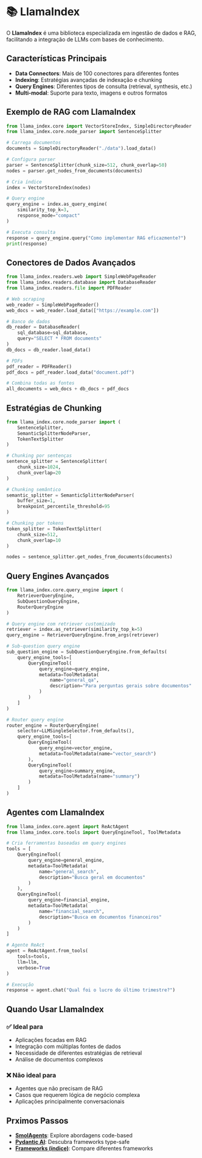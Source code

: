 # 📚 LlamaIndex

O **LlamaIndex** é uma biblioteca especializada em ingestão de dados e RAG, facilitando a integração de LLMs com bases de conhecimento.

## Características Principais

- **Data Connectors**: Mais de 100 conectores para diferentes fontes
- **Indexing**: Estratégias avançadas de indexação e chunking
- **Query Engines**: Diferentes tipos de consulta (retrieval, synthesis, etc.)
- **Multi-modal**: Suporte para texto, imagens e outros formatos

## Exemplo de RAG com LlamaIndex

```python
from llama_index.core import VectorStoreIndex, SimpleDirectoryReader
from llama_index.core.node_parser import SentenceSplitter

# Carrega documentos
documents = SimpleDirectoryReader("./data").load_data()

# Configura parser
parser = SentenceSplitter(chunk_size=512, chunk_overlap=50)
nodes = parser.get_nodes_from_documents(documents)

# Cria índice
index = VectorStoreIndex(nodes)

# Query engine
query_engine = index.as_query_engine(
    similarity_top_k=3,
    response_mode="compact"
)

# Executa consulta
response = query_engine.query("Como implementar RAG eficazmente?")
print(response)
```

## Conectores de Dados Avançados

```python
from llama_index.readers.web import SimpleWebPageReader
from llama_index.readers.database import DatabaseReader
from llama_index.readers.file import PDFReader

# Web scraping
web_reader = SimpleWebPageReader()
web_docs = web_reader.load_data(["https://example.com"])

# Banco de dados
db_reader = DatabaseReader(
    sql_database=sql_database,
    query="SELECT * FROM documents"
)
db_docs = db_reader.load_data()

# PDFs
pdf_reader = PDFReader()
pdf_docs = pdf_reader.load_data("document.pdf")

# Combina todas as fontes
all_documents = web_docs + db_docs + pdf_docs
```

## Estratégias de Chunking

```python
from llama_index.core.node_parser import (
    SentenceSplitter,
    SemanticSplitterNodeParser,
    TokenTextSplitter
)

# Chunking por sentenças
sentence_splitter = SentenceSplitter(
    chunk_size=1024,
    chunk_overlap=20
)

# Chunking semântico
semantic_splitter = SemanticSplitterNodeParser(
    buffer_size=1,
    breakpoint_percentile_threshold=95
)

# Chunking por tokens
token_splitter = TokenTextSplitter(
    chunk_size=512,
    chunk_overlap=10
)

nodes = sentence_splitter.get_nodes_from_documents(documents)
```

## Query Engines Avançados

```python
from llama_index.core.query_engine import (
    RetrieverQueryEngine,
    SubQuestionQueryEngine,
    RouterQueryEngine
)

# Query engine com retriever customizado
retriever = index.as_retriever(similarity_top_k=5)
query_engine = RetrieverQueryEngine.from_args(retriever)

# Sub-question query engine
sub_question_engine = SubQuestionQueryEngine.from_defaults(
    query_engine_tools=[
        QueryEngineTool(
            query_engine=query_engine,
            metadata=ToolMetadata(
                name="general_qa",
                description="Para perguntas gerais sobre documentos"
            )
        )
    ]
)

# Router query engine
router_engine = RouterQueryEngine(
    selector=LLMSingleSelector.from_defaults(),
    query_engine_tools=[
        QueryEngineTool(
            query_engine=vector_engine,
            metadata=ToolMetadata(name="vector_search")
        ),
        QueryEngineTool(
            query_engine=summary_engine,
            metadata=ToolMetadata(name="summary")
        )
    ]
)
```

## Agentes com LlamaIndex

```python
from llama_index.core.agent import ReActAgent
from llama_index.core.tools import QueryEngineTool, ToolMetadata

# Cria ferramentas baseadas em query engines
tools = [
    QueryEngineTool(
        query_engine=general_engine,
        metadata=ToolMetadata(
            name="general_search",
            description="Busca geral em documentos"
        )
    ),
    QueryEngineTool(
        query_engine=financial_engine,
        metadata=ToolMetadata(
            name="financial_search", 
            description="Busca em documentos financeiros"
        )
    )
]

# Agente ReAct
agent = ReActAgent.from_tools(
    tools=tools,
    llm=llm,
    verbose=True
)

# Execução
response = agent.chat("Qual foi o lucro do último trimestre?")
```

## Quando Usar LlamaIndex

### ✅ Ideal para

- Aplicações focadas em RAG
- Integração com múltiplas fontes de dados
- Necessidade de diferentes estratégias de retrieval
- Análise de documentos complexos

### ❌ Não ideal para

- Agentes que não precisam de RAG
- Casos que requerem lógica de negócio complexa
- Aplicações principalmente conversacionais

## Pr ximos Passos

- **[SmolAgents](smolagents.md)**: Explore abordagens code-based
- **[Pydantic AI](pydantic-ai.md)**: Descubra frameworks type-safe
- **[Frameworks (índice)](index.md)**: Compare diferentes frameworks
